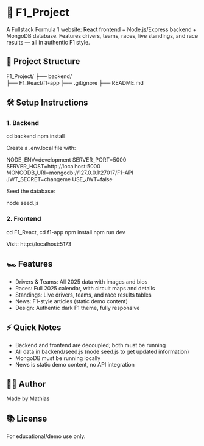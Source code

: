 # 🏁 F1_Project

A Fullstack Formula 1 website: React frontend + Node.js/Express backend + MongoDB database.
Features drivers, teams, races, live standings, and race results — all in authentic F1 style.

## 🚦 Project Structure

F1_Project/
├── backend/       
├── F1_React/f1-app 
├── .gitignore
├── README.md

## 🛠️ Setup Instructions

### 1. Backend

cd backend
npm install

Create a .env.local file with:

NODE_ENV=development
SERVER_PORT=5000
SERVER_HOST=http://localhost:5000
MONGODB_URI=mongodb://127.0.0.1:27017/F1-API
JWT_SECRET=changeme
USE_JWT=false

Seed the database:

node seed.js

### 2. Frontend

cd F1_React, cd f1-app
npm install
npm run dev

Visit: http://localhost:5173

## 🏎️ Features

- Drivers & Teams: All 2025 data with images and bios
- Races: Full 2025 calendar, with circuit maps and details
- Standings: Live drivers, teams, and race results tables
- News: F1-style articles (static demo content)
- Design: Authentic dark F1 theme, fully responsive

## ⚡ Quick Notes

- Backend and frontend are decoupled; both must be running
- All data in backend/seed.js (node seed.js to get updated information)
- MongoDB must be running locally 
- News is static demo content, no API integration

## 👨‍💻 Author

Made by Mathias

## 📚 License

For educational/demo use only.